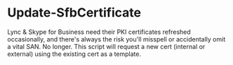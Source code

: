 # Update-SfbCertificate
Lync &amp; Skype for Business need their PKI certificates refreshed occasionally, and there's always the risk you'll misspell or accidentally omit a vital SAN. No longer. This script will request a new cert (internal or external) using the existing cert as a template.
